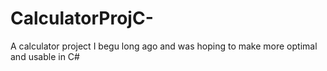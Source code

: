 # CalculatorProjC-
A calculator project I begu long ago and was hoping to make more optimal and usable in C#
